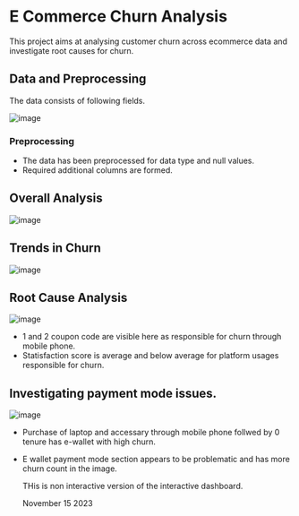 # E Commerce Churn Analysis 
This project aims at analysing customer churn across ecommerce data and investigate root causes for churn. 
## Data and Preprocessing

The data consists of following fields. 

![image](https://github.com/pooja614/PowerBI_Projects_/assets/69869583/3ae6e49d-37bf-41e4-8ac6-3eea90b5944d)


### Preprocessing
- The data has been preprocessed for data type and null values. 
- Required additional columns are formed. 
## Overall Analysis
![image](https://github.com/pooja614/PowerBI_Projects_/assets/69869583/26a4988e-d6ff-4fa0-af62-5c06041eb782) 

## Trends in Churn
![image](https://github.com/pooja614/PowerBI_Projects_/assets/69869583/1a16df1c-d1e5-4a37-9cd9-15aa1399776c)

## Root Cause Analysis
![image](https://github.com/pooja614/PowerBI_Projects_/assets/69869583/dc783a25-2a03-4833-a23b-67fbc1a5c688)

- 1 and 2 coupon code are visible here as responsible for churn through mobile phone. 
- Statisfaction score is average and below average for platform usages responsible for churn.

## Investigating payment mode issues. 
![image](https://github.com/pooja614/PowerBI_Projects_/assets/69869583/e618bcc7-79a1-43de-8c32-4c41c1cdac6b) 

- Purchase of laptop and accessary through mobile phone follwed by 0 tenure has e-wallet with high churn. 
- E wallet payment mode section appears to be problematic and has more churn count in the image.

  THis is non interactive version of the interactive dashboard.

  November 15 2023
